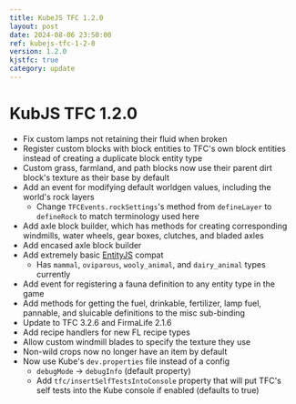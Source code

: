 ```yaml
---
title: KubeJS TFC 1.2.0
layout: post
date: 2024-08-06 23:50:00
ref: kubejs-tfc-1-2-0
version: 1.2.0
kjstfc: true
category: update
---
```


# KubJS TFC 1.2.0

- Fix custom lamps not retaining their fluid when broken
- Register custom blocks with block entities to TFC's own block entities instead of creating a duplicate block entity type
- Custom grass, farmland, and path blocks now use their parent dirt block's texture as their base by default
- Add an event for modifying default worldgen values, including the world's rock layers
    - Change `TFCEvents.rockSettings`'s method from `defineLayer` to `defineRock` to match terminology used here
- Add axle block builder, which has methods for creating corresponding windmills, water wheels, gear boxes, clutches, and bladed axles
- Add encased axle block builder
- Add extremely basic [EntityJS](https://modrinth.com/mod/entityjs) compat
    - Has `mammal`, `oviparous`, `wooly_animal`, and `dairy_animal` types currently
- Add event for registering a fauna definition to any entity type in the game
- Add methods for getting the fuel, drinkable, fertilizer, lamp fuel, pannable, and sluicable definitions to the misc sub-binding
- Update to TFC 3.2.6 and FirmaLife 2.1.6
- Add recipe handlers for new FL recipe types
- Allow custom windmill blades to specify the texture they use
- Non-wild crops now no longer have an item by default
- Now use Kube's `dev.properties` file instead of a config
    - `debugMode` -> `debugInfo` (default property)
    - Add `tfc/insertSelfTestsIntoConsole` property that will put TFC's self tests into the Kube console if enabled (defaults to true)
